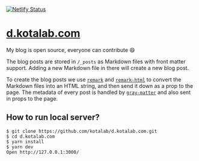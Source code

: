 [![Netlify Status](https://api.netlify.com/api/v1/badges/96fa04d4-29a4-44d8-a151-9f6f7129d8d4/deploy-status)](https://app.netlify.com/sites/frosty-ardinghelli-38d34c/deploys)
# [d.kotalab.com](https://d.kotalab.com)
My blog is open source, everyone can contribute :smile:

The blog posts are stored in `/_posts` as Markdown files with front matter support. Adding a new Markdown file in there will create a new blog post.

To create the blog posts we use [`remark`](https://github.com/remarkjs/remark) and [`remark-html`](https://github.com/remarkjs/remark-html) to convert the Markdown files into an HTML string, and then send it down as a prop to the page. The metadata of every post is handled by [`gray-matter`](https://github.com/jonschlinkert/gray-matter) and also sent in props to the page.

## How to run local server?
```
$ git clone https://github.com/kotalab/d.kotalab.com.git
$ cd d.kotalab.com
$ yarn install
$ yarn dev
Open http://127.0.0.1:3000/
```
